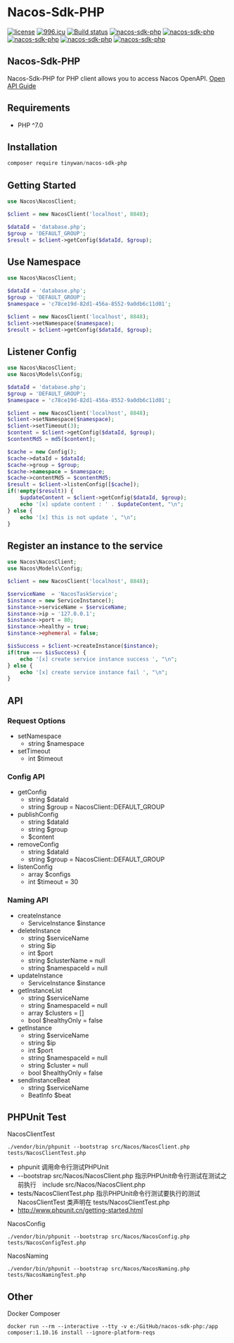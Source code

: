 # Nacos-Sdk-PHP

[![license](https://img.shields.io/github/license/Tinywan/nacos-sdk-php)]()
[![996.icu](https://img.shields.io/badge/link-996.icu-red.svg)](https://996.icu)
[![Build status](https://github.com/Tinywan/dnmp/workflows/CI/badge.svg)]()
[![nacos-sdk-php](https://img.shields.io/github/v/release/tinywan/nacos-sdk-php?include_prereleases)]()
[![nacos-sdk-php](https://img.shields.io/badge/build-passing-brightgreen.svg)]()
[![nacos-sdk-php](https://img.shields.io/packagist/php-v/tinywan/nacos-sdk-php)]()
[![nacos-sdk-php](https://img.shields.io/github/last-commit/tinywan/nacos-sdk-php/main)]()
[![nacos-sdk-php](https://img.shields.io/github/v/tag/tinywan/nacos-sdk-php?color=ff69b4)]()


## Nacos-Sdk-PHP

Nacos-Sdk-PHP for PHP client allows you to access Nacos OpenAPI. [Open API Guide](https://nacos.io/en-us/docs/open-api.html)

## Requirements

- PHP ^7.0
## Installation

```powershell
composer require tinywan/nacos-sdk-php
```
## Getting Started

```php
use Nacos\NacosClient;

$client = new NacosClient('localhost', 8848);

$dataId = 'database.php';
$group = 'DEFAULT_GROUP';
$result = $client->getConfig($dataId, $group);
```

## Use Namespace

```php
use Nacos\NacosClient;

$dataId = 'database.php';
$group = 'DEFAULT_GROUP';
$namespace = 'c78ce19d-82d1-456a-8552-9a0db6c11d01';

$client = new NacosClient('localhost', 8848);
$client->setNamespace($namespace);
$result = $client->getConfig($dataId, $group);
```
## Listener Config

```php
use Nacos\NacosClient;
use Nacos\Models\Config;

$dataId = 'database.php';
$group = 'DEFAULT_GROUP';
$namespace = 'c78ce19d-82d1-456a-8552-9a0db6c11d01';

$client = new NacosClient('localhost', 8848);
$client->setNamespace($namespace);
$client->setTimeout(3);
$content = $client->getConfig($dataId, $group);
$contentMd5 = md5($content);

$cache = new Config();
$cache->dataId = $dataId;
$cache->group = $group;
$cache->namespace = $namespace;
$cache->contentMd5 = $contentMd5;
$result = $client->listenConfig([$cache]);
if(!empty($result)) {
    $updateContent = $client->getConfig($dataId, $group);
    echo '[x] update content : ' . $updateContent, "\n";
} else {
    echo '[x] this is not update ', "\n";
}
```

## Register an instance to the service

```php
use Nacos\NacosClient;
use Nacos\Models\Config;

$client = new NacosClient('localhost', 8848);

$serviceName  = 'NacosTaskService';
$instance = new ServiceInstance();
$instance->serviceName = $serviceName;
$instance->ip = '127.0.0.1';
$instance->port = 80;
$instance->healthy = true;
$instance->ephemeral = false;

$isSuccess = $client->createInstance($instance);
if(true === $isSuccess) {
    echo '[x] create service instance success ', "\n";
} else {
    echo '[x] create service instance fail ', "\n";
}
```

## API
### Request Options

- setNamespace
  - string $namespace
- setTimeout
  - int $timeout
### Config API

- getConfig
  - string $dataId
  - string $group = NacosClient::DEFAULT_GROUP
- publishConfig
  - string $dataId
  - string $group
  - $content
- removeConfig
  - string $dataId
  - string $group = NacosClient::DEFAULT_GROUP
- listenConfig
  - array $configs
  - int $timeout = 30
### Naming API

- createInstance
  - ServiceInstance $instance
- deleteInstance
  - string $serviceName
  - string $ip
  - int $port
  - string $clusterName = null
  - string $namespaceId = null
- updateInstance
  - ServiceInstance $instance
- getInstanceList
  - string $serviceName
  - string $namespaceId = null
  - array $clusters = []
  - bool $healthyOnly = false
- getInstance
  - string $serviceName
  - string $ip
  - int $port
  - string $namespaceId = null
  - string $cluster = null
  - bool $healthyOnly = false
- sendInstanceBeat
  - string $serviceName
  - BeatInfo $beat
## PHPUnit Test

NacosClientTest
```
./vendor/bin/phpunit --bootstrap src/Nacos/NacosClient.php tests/NacosClientTest.php
```
- phpunit 调用命令行测试PHPUnit
- --bootstrap src/Nacos/NacosClient.php 指示PHPUnit命令行测试在测试之前执行　include src/Nacos/NacosClient.php
- tests/NacosClientTest.php 指示PHPUnit命令行测试要执行的测试 NacosClientTest 类声明在 tests/NacosClientTest.php
- http://www.phpunit.cn/getting-started.html

NacosConfig
```
./vendor/bin/phpunit --bootstrap src/Nacos/NacosConfig.php tests/NacosConfigTest.php
```

NacosNaming
```
./vendor/bin/phpunit --bootstrap src/Nacos/NacosNaming.php tests/NacosNamingTest.php
```
## Other

Docker Composer
```
docker run --rm --interactive --tty -v e:/GitHub/nacos-sdk-php:/app composer:1.10.16 install --ignore-platform-reqs
```
